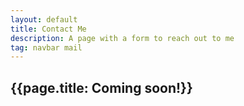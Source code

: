 ```yaml
---
layout: default
title: Contact Me
description: A page with a form to reach out to me
tag: navbar mail
---
```

<h2>{{page.title: Coming soon!}}</h2>
<!--
<h2>{{page.title}}</h2>
<div class="container">
  <div class="block"></div>
  <div class="block"></div>
  <div class="block"></div>
  <div class="block"></div>
  <div class="block"></div>
</div>

<a id="mail">

<div class="email">
  <form id="mail" method="post" enctype="text/plain">
  <script type="text/javascript" language="javascript">
  <!--
  // Email obfuscator script 2.1 by Tim Williams, University of Arizona
  // Random encryption key feature coded by Andrew Moulden
  // This code is freeware provided these four comment lines remain intact
  // A wizard to generate this code is at http://www.jottings.com/obfuscator/
  { coded = "3chch3@dELeK.IhE"
    key = "oIzNl5M8BAnjFDCxhtkmK4qgOJpsWf9y3Y1EaGUdiR7PQV6cwbu2LTXZeHv0rS"
    shift=coded.length
    link=""
    for (i=0; i<coded.length; i++) {
      if (key.indexOf(coded.charAt(i))==-1) {
        ltr = coded.charAt(i)
        link += (ltr)
      }
      else {     
        ltr = (key.indexOf(coded.charAt(i))-shift+key.length) % key.length
        link += (key.charAt(ltr))
      }
    }
    var strlink = "mailto:" + link
  document.getElementById("mail").setAttribute("action",strlink);
  }
  //--><!--
  </script>
  <noscript>Sorry, you need Javascript on to email me.</noscript>
  Name:<br>
  <input type="text" name="name"><br>
  E-mail:<br>
  <input type="text" name="mail"><br>
  Message:<br>
  <input type="text" name="comment" size="80" style="line-height:80px; valign:top"><br><br>
  <input type="submit" value="Send">
  <input type="reset" value="Reset">
  </form>
</div>

<div class="container">
  <div class="block"></div>
  <div class="block"></div>
  <div class="block"></div>
  <div class="block"></div>
  <div class="block"></div>
</div>
